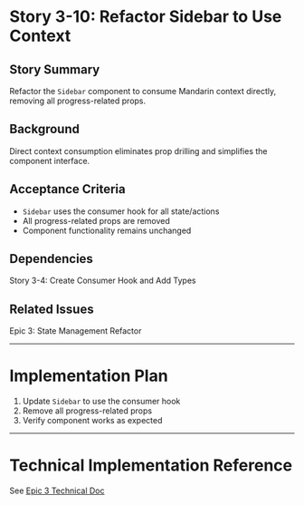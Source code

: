 # Story 3-10: Refactor Sidebar to Use Context

## Story Summary

Refactor the `Sidebar` component to consume Mandarin context directly, removing all progress-related props.

## Background

Direct context consumption eliminates prop drilling and simplifies the component interface.

## Acceptance Criteria

- `Sidebar` uses the consumer hook for all state/actions
- All progress-related props are removed
- Component functionality remains unchanged

## Dependencies

Story 3-4: Create Consumer Hook and Add Types

## Related Issues

Epic 3: State Management Refactor

---

# Implementation Plan

1. Update `Sidebar` to use the consumer hook
2. Remove all progress-related props
3. Verify component works as expected

---

# Technical Implementation Reference

See [Epic 3 Technical Doc](./README.md)
